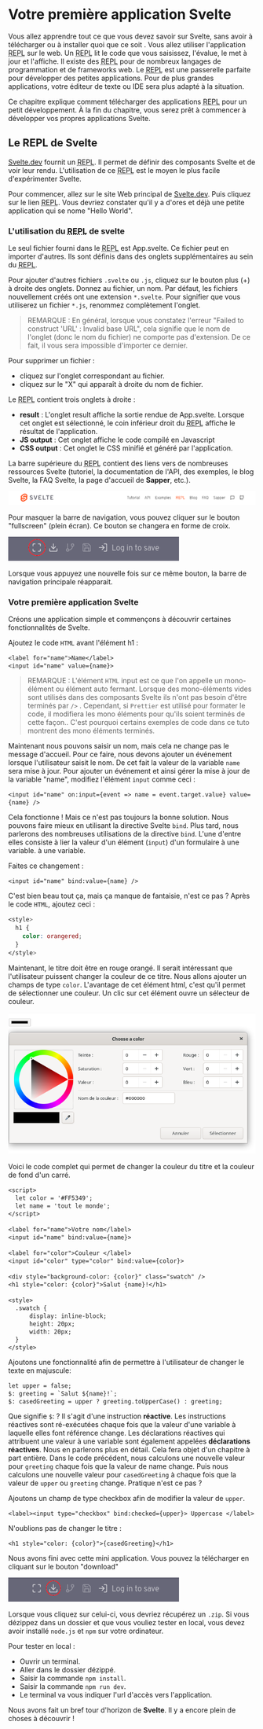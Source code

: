 
# Votre première application Svelte

Vous allez apprendre tout ce que vous devez savoir sur Svelte, sans avoir à télécharger ou à installer quoi que ce soit . Vous allez utiliser l'application <abbr title="Read, Evaluate, Print, Loop">REPL</abbr> sur le web. Un <abbr title="Read, Evaluate, Print, Loop">REPL</abbr> lit le code que vous saisissez, l'évalue, le met à jour et l'affiche. Il existe des <abbr title="Read, Evaluate, Print, Loop">REPL</abbr> pour de nombreux langages de programmation et de frameworks web. Le <abbr title="Read, Evaluate, Print, Loop">REPL</abbr> est une passerelle parfaite pour développer des petites applications. Pour de plus grandes applications, votre éditeur de texte ou IDE sera plus adapté à la situation.

Ce chapitre explique comment télécharger des applications <abbr title="Read, Evaluate, Print, Loop">REPL</abbr> pour un petit développement.  À la fin du chapitre, vous serez prêt à commencer à développer vos propres applications Svelte.

## Le REPL de Svelte

[Svelte.dev](https://svelte.dev) fournit un <abbr title="Read, Evaluate, Print, Loop">REPL</abbr>. Il permet de définir des composants Svelte et de voir leur rendu. L'utilisation de ce <abbr title="Read, Evaluate, Print, Loop">REPL</abbr> est le moyen le plus facile d'expérimenter Svelte.

Pour commencer, allez sur le site Web principal de [Svelte.dev](https://svelte.dev). Puis cliquez sur le lien <abbr title="Read, Evaluate, Print, Loop">REPL</abbr>. Vous devriez constater qu'il y a d'ores et déjà une petite application qui se nome "Hello World".

### L'utilisation du <abbr title="Read, Evaluate, Print, Loop">REPL</abbr> de svelte

Le seul fichier fourni dans le <abbr title="Read, Evaluate, Print, Loop">REPL</abbr> est App.svelte. Ce fichier peut en importer d'autres. Ils sont définis dans des onglets supplémentaires au sein du <abbr title="Read, Evaluate, Print, Loop">REPL</abbr>.

Pour ajouter d'autres fichiers `.svelte` ou `.js`, cliquez sur le bouton plus (+) à droite des onglets. Donnez au fichier, un nom. Par défaut, les fichiers nouvellement créés ont une extension `*.svelte`. Pour signifier que vous utiliserez un fichier `*.js`, renommez complètement l'onglet.

> REMARQUE : En général, lorsque vous constatez l'erreur "Failed to construct 'URL' : Invalid base URL", cela signifie que le nom de l'onglet (donc le nom du fichier) ne comporte pas d'extension. De ce fait, il vous sera impossible d'importer ce dernier.

Pour supprimer un fichier :
- cliquez sur l'onglet correspondant au fichier.
- cliquez sur le "X" qui apparaît à droite du nom de fichier.

Le <abbr title="Read, Evaluate, Print, Loop">REPL</abbr> contient trois onglets à droite :
- **result** : L'onglet result affiche la sortie rendue de App.svelte. Lorsque cet onglet est sélectionné, le coin inférieur droit du <abbr title="Read, Evaluate, Print, Loop">REPL</abbr> affiche le résultat de l'application.
- **JS output** : Cet onglet affiche le code compilé en Javascript
- **CSS output** : Cet onglet le CSS minifié et généré par l'application.

La barre supérieure du <abbr title="Read, Evaluate, Print, Loop">REPL</abbr> contient des liens vers de nombreuses ressources Svelte (tutoriel, la documentation de l'API, des exemples, le blog Svelte, la FAQ Svelte, la page d'accueil de **Sapper**, etc.).

![barre supérieure](images/chap-1/top-bar-svelte.png)

Pour masquer la barre de navigation, vous pouvez cliquer sur le bouton "fullscreen" (plein écran). Ce bouton se changera en forme de croix.

![barre supérieure](images/chap-1/fullscreen.png)

Lorsque vous appuyez une nouvelle fois sur ce même bouton, la barre de navigation principale réapparait.

###  Votre première application Svelte

Créons une application simple et commençons à découvrir certaines fonctionnalités de Svelte.

Ajoutez le code `HTML` avant l'élément h1 :
```
<label for="name">Name</label>
<input id="name" value={name}>
```

> REMARQUE : L'élément `HTML` input est ce que l'on appelle un mono-élément ou élément auto fermant. Lorsque des mono-éléments vides sont utilisés dans des composants Svelte ils n'ont pas besoin d'être terminés par `/>` . Cependant, si `Prettier` est utilisé pour formater le code, il modifiera les mono éléments pour qu'ils soient terminés de cette façon.. C'est pourquoi certains exemples de code dans ce tuto montrent des mono éléments terminés.

Maintenant nous pouvons saisir un nom, mais cela ne change pas le message d'accueil. Pour ce faire, nous devons ajouter un événement  lorsque l'utilisateur saisit le nom. De cet fait la valeur de la variable `name` sera mise à jour.
Pour ajouter un événement et ainsi gérer la mise à jour de la variable "name", modifiez l'élément `input` comme ceci :

```svelte
<input id="name" on:input={event => name = event.target.value} value={name} />
```

Cela fonctionne ! Mais ce n'est pas toujours la bonne solution. Nous pouvons faire mieux en utilisant la directive Svelte `bind`. Plus tard, nous parlerons des nombreuses utilisations de la directive `bind`. L'une d'entre elles consiste à lier la valeur d'un élément (`input`) d'un formulaire à une variable.
à une variable.

Faites ce changement :

```svelte
<input id="name" bind:value={name} />
```

C'est bien beau tout ça, mais ça manque de fantaisie, n'est ce pas ? Après le code `HTML`, ajoutez ceci :

```css
<style>
  h1 {
    color: orangered;
  }
</style>
```

Maintenant, le titre doit être en rouge orangé. Il serait intéressant que l'utilisateur puissent changer la couleur de ce titre. Nous allons ajouter un champs de type `color`. L'avantage de cet élément html, c'est qu'il permet de sélectionner une couleur. Un clic sur cet élément ouvre un sélecteur de couleur.

![sélecteur de couleurs](./images/chap-1/colorpicker.png)

Voici le code complet qui permet de changer la couleur du titre et la couleur de fond d'un carré.

```svelte
<script>
  let color = '#FF5349';
  let name = 'tout le monde';
</script>

<label for="name">Votre nom</label>
<input id="name" bind:value={name}>

<label for="color">Couleur </label>
<input id="color" type="color" bind:value={color}>

<div style="background-color: {color}" class="swatch" />
<h1 style="color: {color}">Salut {name}!</h1>

<style>
  .swatch {
      display: inline-block;
      height: 20px;
      width: 20px;
  }
</style>
```

Ajoutons une fonctionnalité afin de permettre à l'utilisateur de changer le texte en majuscule:

```svelte
let upper = false;
$: greeting = `Salut ${name}!`;
$: casedGreeting = upper ? greeting.toUpperCase() : greeting;
```

Que signifie `$`: ? Il s'agit d'une instruction **réactive**. Les instructions réactives sont ré-exécutées chaque fois que la valeur d'une variable à laquelle elles font référence change. 
Les déclarations réactives qui attribuent une valeur à une variable sont également appelées **déclarations réactives**. Nous en parlerons plus en détail. Cela fera objet d'un chapitre à part entière.
Dans le code précédent, nous calculons une nouvelle valeur pour `greeting` chaque fois que la valeur de name change. Puis nous calculons une nouvelle valeur pour `casedGreeting` à chaque fois que la valeur de `upper` ou `greeting` change. Pratique n'est ce pas ? 

Ajoutons un champ de type checkbox afin de modifier la valeur de `upper`.

```
<label><input type="checkbox" bind:checked={upper}> Uppercase </label>
```
N'oublions pas de changer le titre :

```
<h1 style="color: {color}">{casedGreeting}</h1>
```

Nous avons fini avec cette mini application. Vous pouvez la télécharger en cliquant sur le bouton "download"

![Bouton download](./images/chap-1/download.png)

Lorsque vous cliquez sur celui-ci, vous devriez récupérez un `.zip`. Si vous dézippez dans un dossier et que vous vouliez tester en local, vous devez avoir installé `node.js` et `npm` sur votre ordinateur.

Pour tester en local :
- Ouvrir un terminal.
- Aller dans le dossier dézippé.
- Saisir la commande `npm install`.
- Saisir la commande `npm run dev`.
- Le terminal va vous indiquer l'url d'accès vers l'application.

Nous avons fait un bref tour d'horizon de **Svelte**. Il y a encore plein de choses à découvrir !
